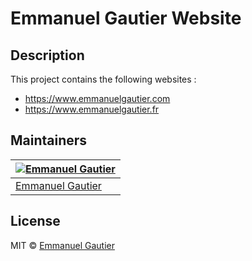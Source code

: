 # Emmanuel Gautier Website

## Description

This project contains the following websites :

- https://www.emmanuelgautier.com
- https://www.emmanuelgautier.fr

## Maintainers

| [![Emmanuel Gautier](https://avatars0.githubusercontent.com/u/2765366?s=144)](https://www.emmanuelgautier.com) |
| -------------------------------------------------------------------------------------------------------------- |
| [Emmanuel Gautier](https://www.emmanuelgautier.com)                                                            |

## License

MIT © [Emmanuel Gautier](https://www.emmanuelgautier.com)
